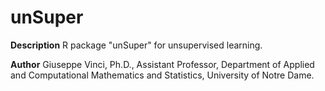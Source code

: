 # unSuper

**Description** R package "unSuper" for unsupervised learning.

**Author** Giuseppe Vinci, Ph.D., Assistant Professor, Department of Applied and Computational Mathematics and Statistics, University of Notre Dame.
